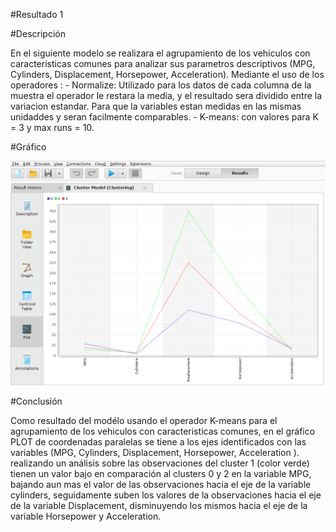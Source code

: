 #Resultado 1

#Descripción

En el siguiente modelo se realizara el agrupamiento de los vehiculos con caracteristicas comunes para analizar sus parametros descriptivos (MPG, Cylinders, Displacement, Horsepower, Acceleration). Mediante el uso de los operadores :
	- Normalize: Utilizado para los datos de cada columna de la muestra el operador le restara la media, y el resultado sera dividido entre la variacion estandar. Para que la variables estan medidas en las mismas unidaddes y seran facilmente comparables.
	- K-means: con valores para K = 3 y max runs = 10.

#Gráfico

![Resultado-1](Resultado-1.png)

#Conclusión

Como resultado del modélo usando el operador K-means para el agrupamiento de los vehiculos con caracteristicas comunes, en el gráfico PLOT de coordenadas paralelas  se tiene  a los ejes identificados con las variables (MPG, Cylinders, Displacement, Horsepower, Acceleration ). realizando un análisis sobre  las observaciones del cluster 1 (color verde) tienen un valor bajo en comparación al clusters 0 y 2 en la variable MPG, bajando aun mas el valor de las observaciones hacia el eje de la variable cylinders, seguidamente suben los valores de la observaciones hacia el eje de la variable Displacement, disminuyendo los mismos hacia el eje de la variable Horsepower y Acceleration.

